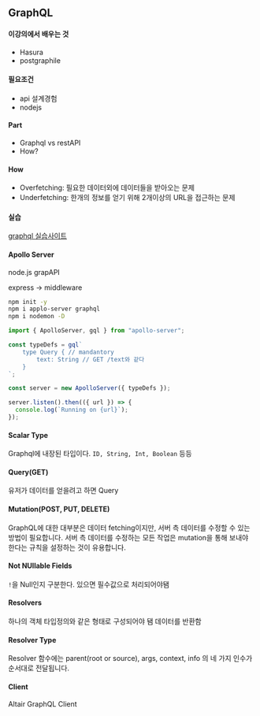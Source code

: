 ## GraphQL

#### 이강의에서 배우는 것

* Hasura
* postgraphile

#### 필요조건

* api 설계경험
* nodejs

#### Part

* Graphql vs restAPI
* How?

#### How

* Overfetching: 필요한 데이터외에 데이터들을 받아오는 문제
* Underfetching: 한개의 정보를 얻기 위해 2개이상의 URL을 접근하는 문제

#### 실습

[graphql 실습사이트](https://graphql.org/swapi-graphql?query=%23%20Welcome%20to%20GraphiQL%0A%23%0A%23%20GraphiQL%20is%20an%20in-browser%20tool%20for%20writing%2C%20validating%2C%20and%0A%23%20testing%20GraphQL%20queries.%0A%23%0A%23%20Type%20queries%20into%20this%20side%20of%20the%20screen%2C%20and%20you%20will%20see%20intelligent%0A%23%20typeaheads%20aware%20of%20the%20current%20GraphQL%20type%20schema%20and%20live%20syntax%20and%0A%23%20validation%20errors%20highlighted%20within%20the%20text.%0A%23%0A%23%20GraphQL%20queries%20typically%20start%20with%20a%20%22%7B%22%20character.%20Lines%20that%20start%0A%23%20with%20a%20%23%20are%20ignored.%0A%23%0A%23%20An%20example%20GraphQL%20query%20might%20look%20like%3A%0A%23%0A%23%20%20%20%20%20%7B%0A%23%20%20%20%20%20%20%20field(arg%3A%20%22value%22)%20%7B%0A%23%20%20%20%20%20%20%20%20%20subField%0A%23%20%20%20%20%20%20%20%7D%0A%23%20%20%20%20%20%7D%0A%23%0A%23%20Keyboard%20shortcuts%3A%0A%23%0A%23%20%20Prettify%20Query%3A%20%20Shift-Ctrl-P%20(or%20press%20the%20prettify%20button%20above)%0A%23%0A%23%20%20%20%20%20Merge%20Query%3A%20%20Shift-Ctrl-M%20(or%20press%20the%20merge%20button%20above)%0A%23%0A%23%20%20%20%20%20%20%20Run%20Query%3A%20%20Ctrl-Enter%20(or%20press%20the%20play%20button%20above)%0A%23%0A%23%20%20%20Auto%20Complete%3A%20%20Ctrl-Space%20(or%20just%20start%20typing)%0A%23%0A%0A)

#### Apollo Server

node.js grapAPI 

express -> middleware

```bash
npm init -y
npm i applo-server graphql
npm i nodemon -D
```

```javascript
import { ApolloServer, gql } from "apollo-server";

const typeDefs = gql`
    type Query { // mandantory
        text: String // GET /text와 같다
    }
`;

const server = new ApolloServer({ typeDefs });

server.listen().then(({ url }) => {
  console.log(`Running on {url}`);
});

```

#### Scalar Type

Graphql에 내장된 타입이다. `ID, String, Int, Boolean` 등등

#### Query(GET)

유저가 데이터를 얻을려고 하면 Query

#### Mutation(POST, PUT, DELETE)

GraphQL에 대한 대부분은 데이터 fetching이지만, 서버 측 데이터를 수정할 수 있는 방법이 필요합니다. 서버 측 데이터를 수정하는 모든 작업은 mutation을 통해 보내야 한다는 규칙을 설정하는 것이 유용합니다.

#### Not NUllable Fields

`!`을 Null인지 구분한다. 있으면 필수값으로 처리되어야됌

#### Resolvers

하나의 객체 타입정의와 같은 형태로 구성되어야 됌 데이터를 반환함

#### Resolver Type

Resolver 함수에는 parent(root or source), args, context, info 의 네 가지 인수가 순서대로 전달됩니다.

#### Client

Altair GraphQL Client